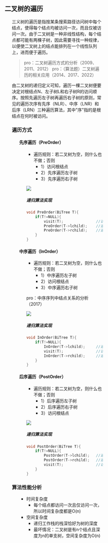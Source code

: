 <div style="float: left; width: 64%; padding: 1%;">
    
## 二叉树的遍历

<ul>

三义树的遍历是指按某条搜索路径访问树中每个结点，使得每个结点均被访问一次，而且仅被访问一次。由于二叉树是一种非线性结构，每个结点都可能有两棵子树，因此需要寻找一种规律，以便使二叉树上的结点能排列在一个线性队列上，进而便于遍历。

>pro：二叉树遍历方式的分析（2009、2011、2012）
pro：（算法题）二叉树遍历的相关应用（2014、2017、2022）

由二叉树的递归定义可知，遍历一棵二叉树便要决定对根结点N、左子树L和右子树R的访问顺序。按照先遍历左子树再遍历右子树的原则，常见的遍历次序有先序（NLR）、中序（LNR）和后序（LRN）三种遍历算法，其中"序"指的是根结点在何时被访问。

### 遍历方式

<ul>

#### 先序遍历（PreOrder）

<ul>

- 遍历规则：若二叉树为空，则什么也不做；否则
  - 1）访问根结点
  - 2）先序遍历左子树
  - 3）先序遍历右子树

![](https://cdn-mineru.openxlab.org.cn/model-mineru/prod/bb476333d53f3ddbbf63ed5dee671597c8d51d49b039178da94fd12e16d3cb6c.jpg)

##### 递归算法实现

```c
void PreOrder(BiTree T){
    if(T!=NULL){
        visit(T);               //访问根结点
        PreOrder(T->lchild);    //递归遍历左子树
        PreOrder(T->rchild);    //递归遍历右子树
    }
}
```
</ul>

#### 中序遍历（InOrder）

<ul>

- 遍历规则：若二叉树为空，则什么也不做；否则
  - 1）中序遍历左子树
  - 2）访问根结点
  - 3）中序遍历右子树

pro：中序序列中结点关系的分析（2017）

![](https://cdn-mineru.openxlab.org.cn/model-mineru/prod/5a7a1e8979699afa63f476d125c173136bfd388f5b6d78a36bb8bedfd9462925.jpg)

##### 递归算法实现

```c
void InOrder(BiTree T){
    if(T!=NULL){
        InOrder(T->lchild);     //递归遍历左子树
        visit(T);               //访问根结点
        InOrder(T->rchild);     //递归遍历右子树
    }
}
```

</ul>

#### 后序遍历（PostOrder）

<ul>

- 遍历规则：若二叉树为空，则什么也不做；否则
  - 1）后序遍历左子树
  - 2）后序遍历右子树
  - 3）访问根结点

![](https://cdn-mineru.openxlab.org.cn/model-mineru/prod/83d65a43ce1d35fa50d330ff9b10a6426b21fdcc73aff5dc92b3166bd085a05b.jpg)

##### 递归算法实现

```c
void PostOrder(BiTree T){
    if(T!=NULL){
        PostOrder(T->lchild);   //递归遍历左子树
        PostOrder(T->rchild);   //递归遍历右子树
        visit(T);               //访问根结点
    }
}
```

</ul>
</ul>

### 算法性能分析

<ul>

- 时间复杂度
  - 每个结点都访问一次且仅访问一次，所以时间复杂度都是O(n)
- 空间复杂度
  - 递归工作栈的栈深恰好为树的深度
  - 最坏情况：二叉树是有n个结点且深度为n的单支树，空间复杂度为O(n)

</ul>    

</div>
<div style="float: right; width: 26%; padding: 1%;">

</div>
<div style="clear: both;"></div>
